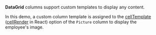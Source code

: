 **DataGrid** columns support custom templates to display any content.

In this demo, a custom column template is assigned to the [cellTemplate](/Documentation/ApiReference/UI_Widgets/dxDataGrid/Configuration/columns/#cellTemplate) ([cellRender](/Documentation/ApiReference/UI_Widgets/dxCalendar/Configuration/#cellRender) in React) option of the `Picture` column to display the employee's image.
